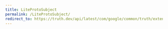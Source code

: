 ```yaml
---
title: LiteProtoSubject
permalink: /LiteProtoSubject/
redirect_to: https://truth.dev/api/latest/com/google/common/truth/extensions/proto/LiteProtoSubject.html
---
```

